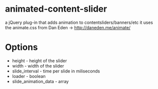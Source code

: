 animated-content-slider
=======================
a jQuery plug-in that adds animation to contentsliders/banners/etc
it uses the animate.css from Dan Eden -> http://daneden.me/animate/


<h1>Options</h1>
<ul>
	<li>height - height of the slider</li>
	<li>width - width of the slider</li>
	<li>slide_interval - time per slide in miliseconds</li>
	<li>loader - boolean</li>
	<li>slide_animation_data - array</li>
</ul>
